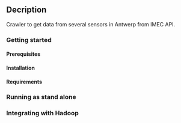 ## Decription
Crawler to get data from several sensors in Antwerp from IMEC API.

### Getting started
#### Prerequisites
#### Installation

#### Requirements
### Running as stand alone

### Integrating with Hadoop

